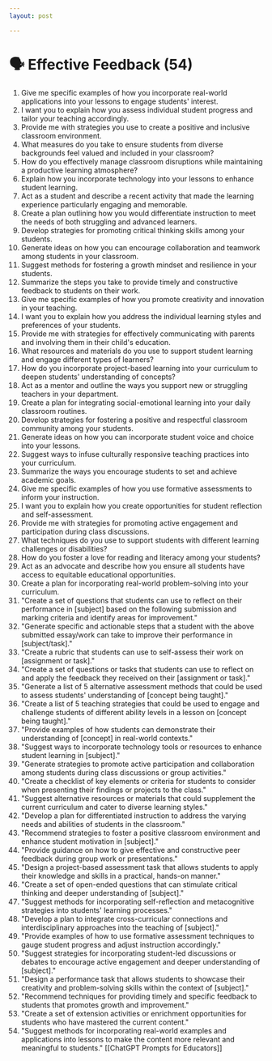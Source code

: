 ```yaml
---
layout: post

---
```

# 🗣️ Effective Feedback (54)

1. Give me specific examples of how you incorporate real-world applications into your lessons to engage students' interest.
2. I want you to explain how you assess individual student progress and tailor your teaching accordingly.
3. Provide me with strategies you use to create a positive and inclusive classroom environment.
4. What measures do you take to ensure students from diverse backgrounds feel valued and included in your classroom?
5. How do you effectively manage classroom disruptions while maintaining a productive learning atmosphere?
6. Explain how you incorporate technology into your lessons to enhance student learning.
7. Act as a student and describe a recent activity that made the learning experience particularly engaging and memorable.
8. Create a plan outlining how you would differentiate instruction to meet the needs of both struggling and advanced learners.
9. Develop strategies for promoting critical thinking skills among your students.
10. Generate ideas on how you can encourage collaboration and teamwork among students in your classroom.
11. Suggest methods for fostering a growth mindset and resilience in your students.
12. Summarize the steps you take to provide timely and constructive feedback to students on their work.
13. Give me specific examples of how you promote creativity and innovation in your teaching.
14. I want you to explain how you address the individual learning styles and preferences of your students.
15. Provide me with strategies for effectively communicating with parents and involving them in their child's education.
16. What resources and materials do you use to support student learning and engage different types of learners?
17. How do you incorporate project-based learning into your curriculum to deepen students' understanding of concepts?
18. Act as a mentor and outline the ways you support new or struggling teachers in your department.
19. Create a plan for integrating social-emotional learning into your daily classroom routines.
20. Develop strategies for fostering a positive and respectful classroom community among your students.
21. Generate ideas on how you can incorporate student voice and choice into your lessons.
22. Suggest ways to infuse culturally responsive teaching practices into your curriculum.
23. Summarize the ways you encourage students to set and achieve academic goals.
24. Give me specific examples of how you use formative assessments to inform your instruction.
25. I want you to explain how you create opportunities for student reflection and self-assessment.
26. Provide me with strategies for promoting active engagement and participation during class discussions.
27. What techniques do you use to support students with different learning challenges or disabilities?
28. How do you foster a love for reading and literacy among your students?
29. Act as an advocate and describe how you ensure all students have access to equitable educational opportunities.
30. Create a plan for incorporating real-world problem-solving into your curriculum.
31. "Create a set of questions that students can use to reflect on their performance in [subject] based on the following submission and marking criteria and identify areas for improvement."
32. "Generate specific and actionable steps that a student with the above submitted essay/work can take to improve their performance in [subject/task]."
33. "Create a rubric that students can use to self-assess their work on [assignment or task]."
34. "Create a set of questions or tasks that students can use to reflect on and apply the feedback they received on their [assignment or task]."
35. "Generate a list of 5 alternative assessment methods that could be used to assess students' understanding of [concept being taught]."
36. "Create a list of 5 teaching strategies that could be used to engage and challenge students of different ability levels in a lesson on [concept being taught]."
37. "Provide examples of how students can demonstrate their understanding of [concept] in real-world contexts."
38. "Suggest ways to incorporate technology tools or resources to enhance student learning in [subject]."
39. "Generate strategies to promote active participation and collaboration among students during class discussions or group activities."
40. "Create a checklist of key elements or criteria for students to consider when presenting their findings or projects to the class."
41. "Suggest alternative resources or materials that could supplement the current curriculum and cater to diverse learning styles."
42. "Develop a plan for differentiated instruction to address the varying needs and abilities of students in the classroom."
43. "Recommend strategies to foster a positive classroom environment and enhance student motivation in [subject]."
44. "Provide guidance on how to give effective and constructive peer feedback during group work or presentations."
45. "Design a project-based assessment task that allows students to apply their knowledge and skills in a practical, hands-on manner."
46. "Create a set of open-ended questions that can stimulate critical thinking and deeper understanding of [subject]."
47. "Suggest methods for incorporating self-reflection and metacognitive strategies into students' learning processes."
48. "Develop a plan to integrate cross-curricular connections and interdisciplinary approaches into the teaching of [subject]."
49. "Provide examples of how to use formative assessment techniques to gauge student progress and adjust instruction accordingly."
50. "Suggest strategies for incorporating student-led discussions or debates to encourage active engagement and deeper understanding of [subject]."
51. "Design a performance task that allows students to showcase their creativity and problem-solving skills within the context of [subject]."
52. "Recommend techniques for providing timely and specific feedback to students that promotes growth and improvement."
53. "Create a set of extension activities or enrichment opportunities for students who have mastered the current content."
54. "Suggest methods for incorporating real-world examples and applications into lessons to make the content more relevant and meaningful to students."
[[ChatGPT Prompts for Educators]]